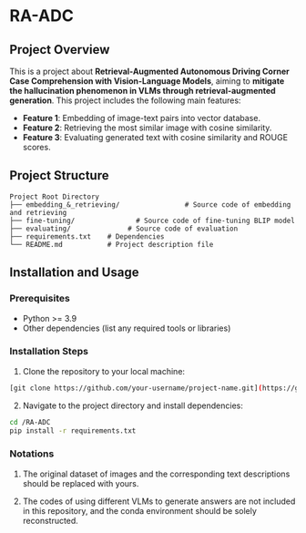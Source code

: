 # RA-ADC

## Project Overview
This is a project about **Retrieval-Augmented Autonomous Driving Corner Case Comprehension with Vision-Language Models**, aiming to **mitigate the hallucination phenomenon in VLMs through retrieval-augmented generation**. This project includes the following main features:

- **Feature 1**: Embedding of image-text pairs into vector database.
- **Feature 2**: Retrieving the most similar image with cosine similarity.
- **Feature 3**: Evaluating generated text with cosine similarity and ROUGE scores.

## Project Structure

```
Project Root Directory
├── embedding_&_retrieving/                # Source code of embedding and retrieving
├── fine-tuning/               # Source code of fine-tuning BLIP model
├── evaluating/              # Source code of evaluation
├── requirements.txt    # Dependencies
└── README.md           # Project description file
```

## Installation and Usage

### Prerequisites

- Python >= 3.9
- Other dependencies (list any required tools or libraries)

### Installation Steps

1. Clone the repository to your local machine:

```bash
[git clone https://github.com/your-username/project-name.git](https://github.com/yjwangtj/RA-ADC.git)
```

2. Navigate to the project directory and install dependencies:

```bash
cd /RA-ADC
pip install -r requirements.txt
```
### Notations

1. The original dataset of images and the corresponding text descriptions should be replaced with yours.

2. The codes of using different VLMs to generate answers are not included in this repository, and the conda environment should be solely reconstructed.
